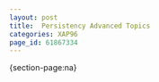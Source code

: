 ```yaml
---
layout: post
title:  Persistency Advanced Topics
categories: XAP96
page_id: 61867334
---
```


{section-page:na}

